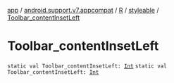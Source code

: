[app](../../../index.md) / [android.support.v7.appcompat](../../index.md) / [R](../index.md) / [styleable](index.md) / [Toolbar_contentInsetLeft](./-toolbar_content-inset-left.md)

# Toolbar_contentInsetLeft

`static val Toolbar_contentInsetLeft: `[`Int`](https://kotlinlang.org/api/latest/jvm/stdlib/kotlin/-int/index.html)
`static val Toolbar_contentInsetLeft: `[`Int`](https://kotlinlang.org/api/latest/jvm/stdlib/kotlin/-int/index.html)